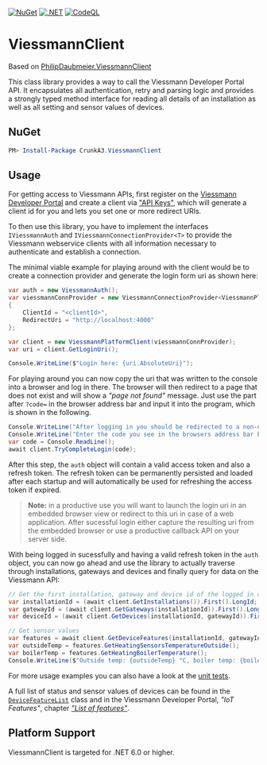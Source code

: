 ﻿[![NuGet](https://img.shields.io/nuget/v/CrunkA3.ViessmannClient)](https://www.nuget.org/packages/CrunkA3.ViessmannClient)
[![.NET](https://github.com/CrunkA3/ViessmannClient/actions/workflows/dotnet.yml/badge.svg)](https://github.com/CrunkA3/ViessmannClient/actions/workflows/dotnet.yml)
[![CodeQL](https://github.com/CrunkA3/ViessmannClient/actions/workflows/codeql.yml/badge.svg)](https://github.com/CrunkA3/ViessmannClient/actions/workflows/codeql.yml)

# ViessmannClient

Based on [PhilipDaubmeier.ViessmannClient](https://github.com/philipdaubmeier/GraphIoT/blob/master/src/ViessmannClient/ViessmannClient.nuspec)

This class library provides a way to call the Viessmann Developer Portal API. It encapsulates all authentication, retry and parsing logic and provides a strongly typed method interface for reading all details of an installation as well as all setting and sensor values of devices.

## NuGet

```powershell
PM> Install-Package CrunkA3.ViessmannClient
```

## Usage

For getting access to Viessmann APIs, first register on the [Viessmann Developer Portal](https://developer.viessmann.com/) and create a client via ["API Keys"](https://developer.viessmann.com/de/clients), which will generate a client id for you and lets you set one or more redirect URIs.

To then use this library, you have to implement the interfaces `IViessmannAuth` and `IViessmannConnectionProvider<T>` to provide the Viessmann webservice clients with all information necessary to authenticate and establish a connection.

The minimal viable example for playing around with the client would be to create a connection provider and generate the login form uri as shown here:

```csharp
var auth = new ViessmannAuth();
var viessmannConnProvider = new ViessmannConnectionProvider<ViessmannPlatformClient>(auth)
{
    ClientId = "<clientId>",
    RedirectUri = "http://localhost:4000"
};

var client = new ViessmannPlatformClient(viessmannConnProvider);
var uri = client.GetLoginUri();

Console.WriteLine($"Login here: {uri.AbsoluteUri}");
```

For playing around you can now copy the uri that was written to the console into a browser and log in there. The browser will then redirect to a page that does not exist and will show a _"page not found"_ message. Just use the part after `?code=` in the browser address bar and input it into the program, which is shown in the following.

```csharp
Console.WriteLine("After logging in you should be redirected to a non-existent page.");
Console.WriteLine("Enter the code you see in the browsers address bar behind '?code=':");
var code = Console.ReadLine();
await client.TryCompleteLogin(code);
```

After this step, the `auth` object will contain a valid access token and also a refresh token. The refresh token can be permanently persisted and loaded after each startup and will automatically be used for refreshing the access token if expired.

> **Note:** in a productive use you will want to launch the login uri in an embedded browser view or redirect to this uri in case of a web application. After sucessful login either capture the resulting uri from the embedded browser or use a productive callback API on your server side.

With being logged in sucessfully and having a valid refresh token in the `auth` object, you can now go ahead and use the library to actually traverse through installations, gateways and devices and finally query for data on the Viessmann API:

```csharp
// Get the first installation, gateway and device id of the logged in user
var installationId = (await client.GetInstallations()).First().LongId;
var gatewayId = (await client.GetGateways(installationId)).First().LongId;
var deviceId = (await client.GetDevices(installationId, gatewayId)).First().LongId;

// Get sensor values
var features = await client.GetDeviceFeatures(installationId, gatewayId, deviceId);
var outsideTemp = features.GetHeatingSensorsTemperatureOutside();
var boilerTemp = features.GetHeatingBoilerTemperature();
Console.WriteLine($"Outside temp: {outsideTemp} °C, boiler temp: {boilerTemp} °C");
```

For more usage examples you can also have a look at the [unit tests](../../test/ViessmannClient.Tests).

A full list of status and sensor values of devices can be found in the [`DeviceFeatureList`](Model/Devices/DeviceFeatureList.cs) class and in the Viessmann Developer Portal, _"IoT Features"_, chapter [_"List of features"_](https://developer.viessmann.com/en/doc/iot).

## Platform Support

ViessmannClient is targeted for .NET 6.0 or higher.
